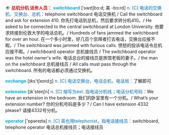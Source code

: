 ☀ <font color="red">**总机分机 话务人员：**</font>
<font color="sky blue">**switchboard**</font> [ˈswɪtʃbɔ:d; 美 -bɔ:rd]
<font color="#0070c0">n. [C] 电话的交换机、交换台、总机：</font>telephone switchboard 电话交换机 / Call the switchboard and ask for extension 410. 你先打电话到总机，然后要求转分机410。/ He asked to be connected to the central switchboard at London University. 他要求转接到伦敦大学的电话总机。/ Hundreds of fans jammed the switchboard for over an hour. 在一个多小时里，好几百个崇拜者打去电话，交换台应接不暇。/ The switchboard was jammed with furious calls. 愤怒的投诉电话令总机应接不暇。/ switchboard operator 总机接线员 / The switchboard operator was the hotel owner's wife. 电话总台的接线员是旅馆老板的妻子。/ the man on the switchboard 总机接线员 / All calls must pass through the switchboard. 所有的电话都必须通过交换机。

<font color="sky blue">**exchange**</font> [ɪks'tʃeɪndӡ] 
<font color="#0070c0">n. [C] 电话交换台，电话总机，电话局：</font>了解即可

<font color="sky blue">**extension**</font> [ɪk'stenʃn] 
<font color="#0070c0">n. [C] 缩写为ext. 指电话分机线；电话分机号码：</font>We have an extension in the bedroom. 我们的卧室里有一个分机。/ What’s your extension number? 你的分机号码是多少？/ Can I have extension 4332 please? 请接4332号分机。

<font color="sky blue">**operator**</font> ['ɒpəreɪtə] 
<font color="#0070c0">n. [C] 英也用telephonist，指电话接线员：</font>switchboard, telephone operator 电话总机接线员；电话接线员
